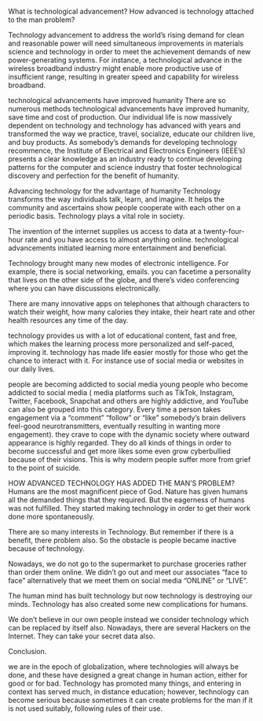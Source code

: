What is technological advancement? How advanced is technology attached to the man problem?

Technology advancement to address the world’s rising demand for clean and reasonable power will need simultaneous improvements in materials science and technology in order to meet the achievement demands of new power-generating systems. For instance, a technological advance in the wireless broadband industry might enable more productive use of insufficient range, resulting in greater speed and capability for wireless broadband.


technological advancements have improved humanity
There are so numerous methods technological advancements have improved humanity, save time and cost of production. Our individual life is now massively dependent on technology and technology has advanced with years and transformed the way we practice, travel, socialize, educate our children live, and buy products. As somebody’s demands for developing technology recommence, the Institute of Electrical and Electronics Engineers (IEEE’s) presents a clear knowledge as an industry ready to continue developing patterns for the computer and science industry that foster technological discovery and perfection for the benefit of humanity.

Advancing technology for the advantage of humanity
Technology transforms the way individuals talk, learn, and imagine. It helps the community and ascertains show people cooperate with each other on a periodic basis. Technology plays a vital role in society.


The invention of the internet supplies us access to data at a twenty-four-hour rate and you have access to almost anything online. technological advancements initiated learning more entertainment and beneficial.


Technology brought many new modes of electronic intelligence. For example, there is social networking, emails. you can facetime a personality that lives on the other side of the globe, and there’s video conferencing where you can have discussions electronically.


There are many innovative apps on telephones that although characters to watch their weight, how many calories they intake, their heart rate and other health resources any time of the day.


technology provides us with a lot of educational content, fast and free, which makes the learning process more personalized and self-paced, improving it. technology has made life easier mostly for those who get the chance to interact with it. For instance use of social media or websites in our daily lives.


people are becoming addicted to social media
young people who become addicted to social media ( media platforms such as TikTok, Instagram, Twitter, Facebook, Snapchat and others are highly addictive, and YouTube can also be grouped into this category. Every time a person takes engagement via a “comment” “follow” or “like” somebody’s brain delivers feel-good neurotransmitters, eventually resulting in wanting more engagement). they crave to cope with the dynamic society where outward appearance is highly regarded. They do all kinds of things in order to become successful and get more likes some even grow cyberbullied because of their visions. This is why modern people suffer more from grief to the point of suicide.

HOW ADVANCED TECHNOLOGY HAS ADDED THE MAN’S PROBLEM?
Humans are the most magnificent piece of God. Nature has given humans all the demanded things that they required. But the eagerness of humans was not fulfilled. They started making technology in order to get their work done more spontaneously.

There are so many interests in Technology. But remember if there is a benefit, there problem also. So the obstacle is people became inactive because of technology.

Nowadays, we do not go to the supermarket to purchase groceries rather than order them online. We didn’t go out and meet our associates “face to face” alternatively that we meet them on social media “ONLINE” or “LIVE”.


The human mind has built technology but now technology is destroying our minds. Technology has also created some new complications for humans.


We don’t believe in our own people instead we consider technology which can be replaced by itself also.
Nowadays, there are several Hackers on the Internet. They can take your secret data also.


Conclusion.

we are in the epoch of globalization, where technologies will always be done, and these have designed a great change in human action, either for good or for bad. Technology has promoted many things, and entering in context has served much, in distance education; however, technology can become serious because sometimes it can create problems for the man if it is not used suitably, following rules of their use.
